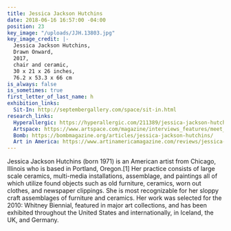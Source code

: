 ```yaml
---
title: Jessica Jackson Hutchins
date: 2018-06-16 16:57:00 -04:00
position: 23
key_image: "/uploads/JJH.13803.jpg"
key_image_credit: |-
  Jessica Jackson Hutchins,
  Drawn Onward,
  2017,
  chair and ceramic,
  30 x 21 x 26 inches,
  76.2 x 53.3 x 66 cm
is_always: false
is_sometimes: true
first_letter_of_last_name: h
exhibition_links:
  Sit-In: http://septembergallery.com/space/sit-in.html
research_links:
  Hyperallergic: https://hyperallergic.com/211389/jessica-jackson-hutchins-on-furniture-found-ceramics-and-the-stories-of-our-stuff/
  Artspace: https://www.artspace.com/magazine/interviews_features/meet_the_artist/jessica-jackson-hutchins-interview-53030
  Bomb: https://bombmagazine.org/articles/jessica-jackson-hutchins/
  Art in America: https://www.artinamericamagazine.com/reviews/jessica-jackson-hutchins/
---
```


Jessica Jackson Hutchins (born 1971) is an American artist from Chicago, Illinois who is based in Portland, Oregon.[1] Her practice consists of large scale ceramics, multi-media installations, assemblage, and paintings all of which utilize found objects such as old furniture, ceramics, worn out clothes, and newspaper clippings. She is most recognizable for her sloppy craft assemblages of furniture and ceramics. Her work was selected for the 2010: Whitney Biennial, featured in major art collections, and has been exhibited throughout the United States and internationally, in Iceland, the UK, and Germany.